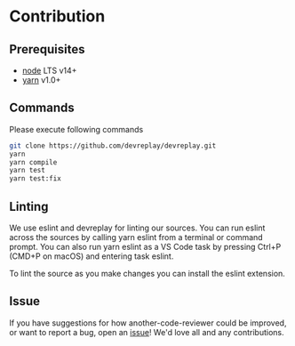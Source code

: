 # Contribution

## Prerequisites

* [node](https://nodejs.org/) LTS v14+
* [yarn](https://yarnpkg.com/lang/en/docs/install) v1.0+

## Commands

Please execute following commands

```sh
git clone https://github.com/devreplay/devreplay.git
yarn
yarn compile
yarn test
yarn test:fix
```

## Linting

We use eslint and devreplay for linting our sources. You can run eslint across the sources by calling yarn eslint from a terminal or command prompt. You can also run yarn eslint as a VS Code task by pressing Ctrl+P (CMD+P on macOS) and entering task eslint.

To lint the source as you make changes you can install the eslint extension.

## Issue

If you have suggestions for how another-code-reviewer could be improved, or want to report a bug, open an [issue](https://github.com/devreplay/devreplay/issues)! We'd love all and any contributions.
